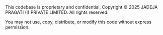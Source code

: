 This codebase is proprietary and confidential.
Copyright © 2025 JADEJA PRAGATI (I) PRIVATE LIMITED. All rights reserved.

You may not use, copy, distribute, or modify this code without express permission.
